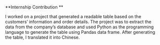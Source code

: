 **Internship Contribution **

I worked on a project that generated a readable table based on the customers’ information and order details. The project was to extract the data from the company’s database and used Python as the programming language to generate the table using Pandas data frame. After generating the table, I translated it into Chinese.
